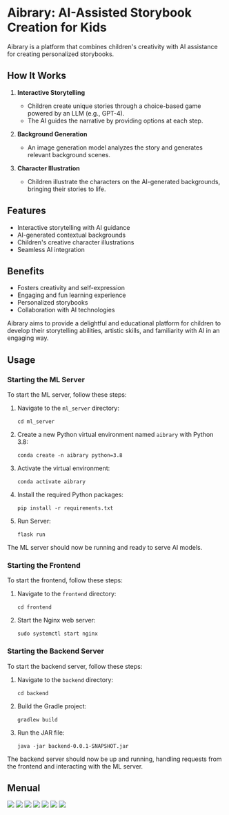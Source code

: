 # Aibrary: AI-Assisted Storybook Creation for Kids

Aibrary is a platform that combines children's creativity with AI assistance for creating personalized storybooks.

## How It Works

1. **Interactive Storytelling**
   - Children create unique stories through a choice-based game powered by an LLM (e.g., GPT-4).
   - The AI guides the narrative by providing options at each step.

2. **Background Generation**
   - An image generation model analyzes the story and generates relevant background scenes.

3. **Character Illustration**
   - Children illustrate the characters on the AI-generated backgrounds, bringing their stories to life.

## Features

- Interactive storytelling with AI guidance
- AI-generated contextual backgrounds
- Children's creative character illustrations
- Seamless AI integration

## Benefits

- Fosters creativity and self-expression
- Engaging and fun learning experience
- Personalized storybooks
- Collaboration with AI technologies

Aibrary aims to provide a delightful and educational platform for children to develop their storytelling abilities, artistic skills, and familiarity with AI in an engaging way.



## Usage
### Starting the ML Server

To start the ML server, follow these steps:

1. Navigate to the `ml_server` directory:
   ```
   cd ml_server
   ```

2. Create a new Python virtual environment named `aibrary` with Python 3.8:
   ```
   conda create -n aibrary python=3.8
   ```

3. Activate the virtual environment:
   ```
   conda activate aibrary
   ```

4. Install the required Python packages:
   ```
   pip install -r requirements.txt
   ```
5. Run Server:
   ```
   flask run
   ```

The ML server should now be running and ready to serve AI models.

### Starting the Frontend

To start the frontend, follow these steps:

1. Navigate to the `frontend` directory:
   ```
   cd frontend
   ```

2. Start the Nginx web server:
   ```
   sudo systemctl start nginx
   ```


### Starting the Backend Server

To start the backend server, follow these steps:

1. Navigate to the `backend` directory:
   ```
   cd backend
   ```

2. Build the Gradle project:
   ```
   gradlew build
   ```

3. Run the JAR file:
   ```
   java -jar backend-0.0.1-SNAPSHOT.jar
   ```

The backend server should now be up and running, handling requests from the frontend and interacting with the ML server.

## Menual
<img src="./docs/proposal/AIbrary 매뉴얼_pages-to-jpg-0002.jpg">
<img src="./docs/proposal/AIbrary 매뉴얼_pages-to-jpg-0003.jpg">
<img src="./docs/proposal/AIbrary 매뉴얼_pages-to-jpg-0004.jpg">
<img src="./docs/proposal/AIbrary 매뉴얼_pages-to-jpg-0005.jpg">
<img src="./docs/proposal/AIbrary 매뉴얼_pages-to-jpg-0006.jpg">
<img src="./docs/proposal/AIbrary 매뉴얼_pages-to-jpg-0007.jpg">
<img src="./docs/proposal/AIbrary 매뉴얼_pages-to-jpg-0008.jpg">


